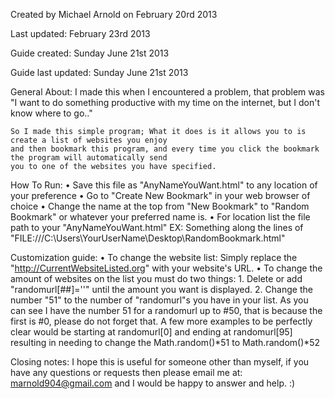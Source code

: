 Created by Michael Arnold on February 20rd 2013

Last updated: February 23rd 2013

Guide created: Sunday June 21st 2013

Guide last updated: Sunday June 21st 2013



General About:
  I made this when I encountered a problem, that problem was
	"I want to do something productive with my time on the internet, but I don't know where to go.."

	So I made this simple program; What it does is it allows you to is create a list of websites you enjoy
	and then bookmark this program, and every time you click the bookmark the program will automatically send
	you to one of the websites you have specified. 

How To Run:
	• 	Save this file as "AnyNameYouWant.html" to any location of your preference
	•	Go to "Create New Bookmark" in your web browser of choice
	•	Change the name at the top from "New Bookmark" to "Random Bookmark" or whatever your preferred name is.	
	•	For location list the file path to your "AnyNameYouWant.html"
			EX: Something along the lines of "FILE:///C:\Users\YourUserName\Desktop\RandomBookmark.html"
	

Customization guide:
	• To change the website list: Simply replace the "http://CurrentWebsiteListed.org" with your website's URL.
	• To change the amount of websites on the list you must do two things:
		1. Delete or add "randomurl[##]=''" until the amount you want is displayed.
		2. Change the number "51" to the number of "randomurl"s you have in your list. As you can see
			I have the number 51 for a randomurl up to #50, that is because the first is #0, please do not
			forget that. A few more examples to be perfectly clear would be starting at randomurl[0] and
			ending at randomurl[95] resulting in needing to change the Math.random()*51 to 
			Math.random()*52 
		
Closing notes: I hope this is useful for someone other than myself, if you have any questions or requests
then please email me at: marnold904@gmail.com and I would be happy to answer and help. :)
